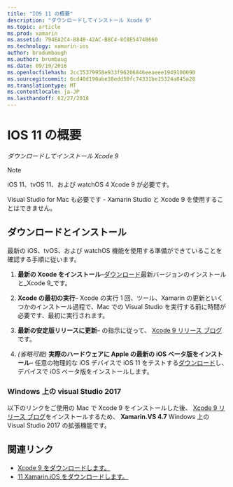 ```yaml
---
title: "IOS 11 の概要"
description: "ダウンロードしてインストール Xcode 9"
ms.topic: article
ms.prod: xamarin
ms.assetid: 794EA2C4-884B-42AC-B8C4-8C8E5474B660
ms.technology: xamarin-ios
author: bradumbaugh
ms.author: brumbaug
ms.date: 09/19/2016
ms.openlocfilehash: 2cc35379958e933f96206846eeaeee1949100090
ms.sourcegitcommit: 6cd40d190abe38edd50fc74331be15324a845a28
ms.translationtype: MT
ms.contentlocale: ja-JP
ms.lasthandoff: 02/27/2018
---
```

# <a name="getting-started-with-ios-11"></a>IOS 11 の概要

_ダウンロードしてインストール Xcode 9_

> [!NOTE]
> iOS 11、tvOS 11、および watchOS 4 Xcode 9 が必要です。
>
> Visual Studio for Mac も必要です - Xamarin Studio と Xcode 9 を使用することはできません。

## <a name="download-and-install"></a>ダウンロードとインストール

最新の iOS、tvOS、および watchOS 機能を使用する準備ができていることを確認する手順に従います。

1. **最新の Xcode をインストール**–[ダウンロード](https://developer.apple.com/download/)最新バージョンのインストールと_Xcode 9_です。

2. **Xcode の最初の実行**– Xcode の実行 1 回、ツール、Xamarin の更新といくつかのインストール過程で、Mac での Visual Studio を実行する前に時間が必要です、最初に実行されます。

3. **最新の安定版リリースに更新**– の指示に従って、 [Xcode 9 リリース ブログ](https://releases.xamarin.com/stable-release-15-3-5-with-xcode-9-support/)です。

4. _(省略可能)_ **実際のハードウェアに Apple の最新の iOS ベータ版をインストール**– 任意の物理的な iOS デバイスで iOS 11 をテストする[ダウンロード](https://developer.apple.com/download/)し、デバイスで iOS ベータ版をインストールします。


### <a name="visual-studio-2017-on-windows"></a>Windows 上の visual Studio 2017

以下のリンクをご使用の Mac で Xcode 9 をインストールした後、 [Xcode 9 リリース ブログ](https://releases.xamarin.com/stable-release-15-3-5-with-xcode-9-support/)をインストールするため、 **Xamarin.VS 4.7** Windows 上の Visual Studio 2017 の拡張機能です。


## <a name="related-links"></a>関連リンク

- [Xcode 9 をダウンロードします。](https://developer.apple.com/download/)
- [11 Xamarin.iOS をダウンロードします。](https://releases.xamarin.com/stable-release-15-3-5-with-xcode-9-support/)
